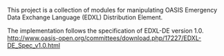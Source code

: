 This project is a collection of modules for manipulating OASIS Emergency Data Exchange Language (EDXL) Distribution Element.

The implementation follows the specification of EDXL-DE version 1.0.
http://www.oasis-open.org/committees/download.php/17227/EDXL-DE_Spec_v1.0.html